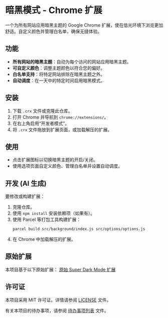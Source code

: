 # 暗黑模式 - Chrome 扩展

一个为所有网站应用暗黑主题的 Google Chrome 扩展，使在低光环境下浏览更加舒适。自定义颜色并管理白名单，确保无缝体验。

## 功能
- **所有网站的暗黑主题**：自动为每个访问的网站应用暗黑主题。
- **可自定义颜色**：调整主题颜色以符合您的偏好。
- **白名单支持**：将特定网站排除在暗黑主题之外。
- **自动调度**：在一天中的特定时间启用暗黑模式。

## 安装
1. 下载 `.crx` 文件或克隆此仓库。
2. 打开 Chrome 并导航到 `chrome://extensions/`。
3. 在右上角启用“开发者模式”。
4. 将 `.crx` 文件拖放到扩展页面，或加载解压的扩展。

## 使用
- 点击扩展图标以切换暗黑主题的开启/关闭。
- 使用选项页面自定义颜色、管理白名单并设置自动调度。

## 开发 (AI 生成)
要修改或构建扩展：
1. 克隆仓库。
2. 使用 `npm install` 安装依赖项（如果有）。
3. 使用 Parcel 等打包工具构建扩展：
   ```bash
   parcel build src/background/index.js src/options/options.js
   ```
4. 在 Chrome 中加载解压的扩展。

## 原始扩展
本项目基于以下原始扩展：
[原始 Super Dark Mode 扩展](https://chrome.google.com/webstore/detail/super-dark-mode/your-extension-id)

## 许可证
本项目采用 MIT 许可证。详情请参阅 [LICENSE](LICENSE) 文件。



有关本项目的待办事项，请参阅 [待办事项列表](TODO.md) 文件。 